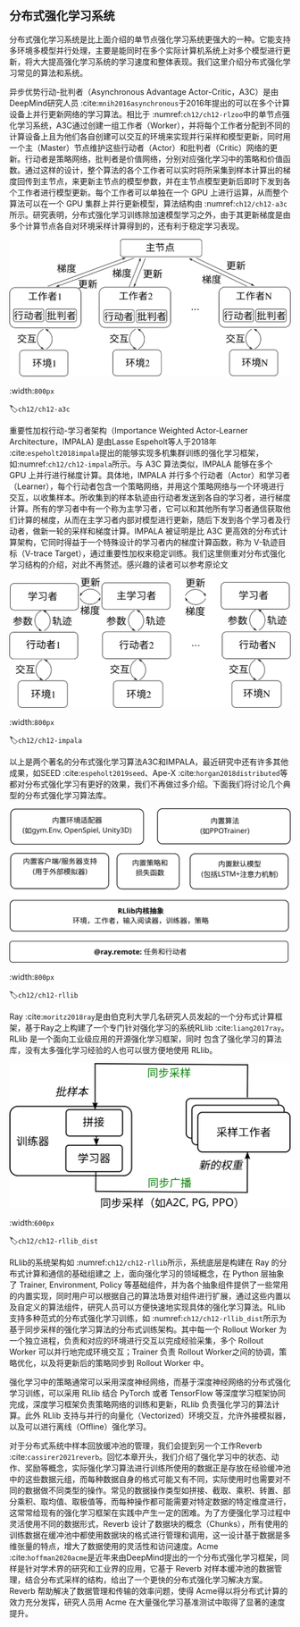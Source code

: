 ## 分布式强化学习系统

分布式强化学习系统是比上面介绍的单节点强化学习系统更强大的一种。它能支持多环境多模型并行处理，主要是能同时在多个实际计算机系统上对多个模型进行更新，将大大提高强化学习系统的学习速度和整体表现。我们这里介绍分布式强化学习常见的算法和系统。

异步优势行动-批判者（Asynchronous Advantage Actor-Critic，A3C）是由DeepMind研究人员 :cite:`mnih2016asynchronous`于2016年提出的可以在多个计算设备上并行更新网络的学习算法。相比于 :numref:`ch12/ch12-rlzoo`中的单节点强化学习系统，A3C通过创建一组工作者（Worker），并将每个工作者分配到不同的计算设备上且为他们各自创建可以交互的环境来实现并行采样和模型更新，同时用一个主（Master）节点维护这些行动者（Actor）和批判者（Critic）网络的更新。行动者是策略网络，批判者是价值网络，分别对应强化学习中的策略和价值函数。通过这样的设计，整个算法的各个工作者可以实时将所采集到样本计算出的梯度回传到主节点，来更新主节点的模型参数，并在主节点模型更新后即时下发到各个工作者进行模型更新。每个工作者可以单独在一个 GPU 上进行运算，从而整个算法可以在一个 GPU 集群上并行更新模型，算法结构由 :numref:`ch12/ch12-a3c`所示。研究表明，分布式强化学习训练除加速模型学习之外，由于其更新梯度是由多个计算节点各自对环境采样计算得到的，还有利于稳定学习表现。

![A3C分布式算法架构](../img/ch12/ch12-a3c.png)

:width:`800px`

:label:`ch12/ch12-a3c`

重要性加权行动-学习者架构（Importance Weighted Actor-Learner Architecture，IMPALA) 是由Lasse Espeholt等人于2018年 :cite:`espeholt2018impala`提出的能够实现多机集群训练的强化学习框架，如:numref:`ch12/ch12-impala`所示。与 A3C 算法类似，IMPALA 能够在多个 GPU 上并行进行梯度计算。具体地，IMPALA 并行多个行动者（Actor）和学习者（Learner），每个行动者包含一个策略网络，并用这个策略网络与一个环境进行交互，以收集样本。所收集到的样本轨迹由行动者发送到各自的学习者，进行梯度计算。所有的学习者中有一个称为主学习者，它可以和其他所有学习者通信获取他们计算的梯度，从而在主学习者内部对模型进行更新，随后下发到各个学习者及行动者，做新一轮的采样和梯度计算。IMPALA 被证明是比 A3C 更高效的分布式计算架构，它同时得益于一个特殊设计的学习者内的梯度计算函数，称为 V-轨迹目标（V-trace Target），通过重要性加权来稳定训练。我们这里侧重对分布式强化学习结构的介绍，对此不再赘述。感兴趣的读者可以参考原论文

![IMPALA分布式算法架构](../img/ch12/ch12-impala.png)

:width:`800px`

:label:`ch12/ch12-impala`

以上是两个著名的分布式强化学习算法A3C和IMPALA，最近研究中还有许多其他成果，如SEED :cite:`espeholt2019seed`、Ape-X :cite:`horgan2018distributed`等都对分布式强化学习有更好的效果，我们不再做过多介绍。下面我们将讨论几个典型的分布式强化学习算法库。

![RLlib系统架构](../img/ch12/ch12-rllib-arch.svg)

:width:`800px`

:label:`ch12/ch12-rllib`

Ray :cite:`moritz2018ray`是由伯克利大学几名研究人员发起的一个分布式计算框架，基于Ray之上构建了一个专门针对强化学习的系统RLlib :cite:`liang2017ray`。RLlib 是一个面向工业级应用的开源强化学习框架，同时
包含了强化学习的算法库，没有太多强化学习经验的人也可以很方便地使用 RLlib。

![RLlib分布式训练](../img/ch12/ch12-rllib-distributed.svg)

:width:`600px`

:label:`ch12/ch12-rllib_dist`

RLlib的系统架构如 :numref:`ch12/ch12-rllib`所示，系统底层是构建在 Ray 的分布式计算和通信的基础组建之
上，面向强化学习的领域概念，在 Python 层抽象了 Trainer, Environment, Policy 等基础组件，并为各个抽象组件提供了一些常用的内置实现，同时用户可以根据自己的算法场景对组件进行扩展，通过这些内置以及自定义的算法组件，研究人员可以方便快速地实现具体的强化学习算法。RLlib支持多种范式的分布式强化学习训练，如 :numref:`ch12/ch12-rllib_dist`所示为基于同步采样的强化学习算法的分布式训练架构。其中每一个 Rollout Worker 为一个独立进程，负责和对应的环境进行交互以完成经验采集，多个 Rollout Worker 可以并行地完成环境交互；Trainer 负责 Rollout Worker之间的协调，策略优化，以及将更新后的策略同步到 Rollout Worker 中。

强化学习中的策略通常可以采用深度神经网络，而基于深度神经网络的分布式强化学习训练，可以采用 RLlib 结合 PyTorch 或者 TensorFlow 等深度学习框架协同完成，深度学习框架负责策略网络的训练和更新，RLlib 负责强化学习的算法计算。此外 RLlib 支持与并行的向量化（Vectorized）环境交互，允许外接模拟器，以及可以进行离线（Oﬄine）强化学习。

对于分布式系统中样本回放缓冲池的管理，我们会提到另一个工作Reverb :cite:`cassirer2021reverb`。回忆本章开头，我们介绍了强化学习中的状态、动作、奖励等概念，实际强化学习算法进行训练所使用的数据正是存放在经验缓冲池中的这些数据元组，而每种数据自身的格式可能又有不同，实际使用时也需要对不同的数据做不同类型的操作。常见的数据操作类型如拼接、截取、乘积、转置、部分乘积、取均值、取极值等，而每种操作都可能需要对特定数据的特定维度进行，这常常给现有的强化学习框架在实践中产生一定的困难。为了方便强化学习过程中灵活使用不同的数据形式，Reverb 设计了数据块的概念（Chunks），所有使用的训练数据在缓冲池中都使用数据块的格式进行管理和调用，这一设计基于数据是多维张量的特点，增大了数据使用的灵活性和访问速度。Acme :cite:`hoffman2020acme`是近年来由DeepMind提出的一个分布式强化学习框架，同样是针对学术界的研究和工业界的应用，它基于 Reverb 对样本缓冲池的数据管理，结合分布式采样的结构，给出了一个更快的分布式强化学习解决方案。Reverb 帮助解决了数据管理和传输的效率问题，使得 Acme得以将分布式计算的效力充分发挥，研究人员用 Acme 在大量强化学习基准测试中取得了显著的速度提升。
